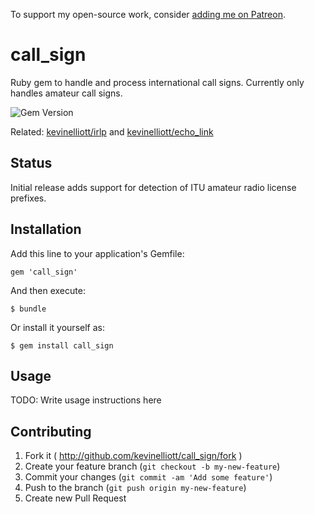 To support my open-source work, consider [adding me on Patreon](https://www.patreon.com/kevinelliott).

# call_sign

Ruby gem to handle and process international call signs. Currently only handles amateur call signs.

![Gem Version](https://badge.fury.io/rb/call_sign.png)

Related: [kevinelliott/irlp](https://github.com/kevinelliott/irlp) and [kevinelliott/echo_link](https://github.com/kevinelliott/echo_link)

## Status

Initial release adds support for detection of ITU amateur radio license prefixes.

## Installation

Add this line to your application's Gemfile:

    gem 'call_sign'

And then execute:

    $ bundle

Or install it yourself as:

    $ gem install call_sign

## Usage

TODO: Write usage instructions here

## Contributing

1. Fork it ( http://github.com/kevinelliott/call_sign/fork )
2. Create your feature branch (`git checkout -b my-new-feature`)
3. Commit your changes (`git commit -am 'Add some feature'`)
4. Push to the branch (`git push origin my-new-feature`)
5. Create new Pull Request
